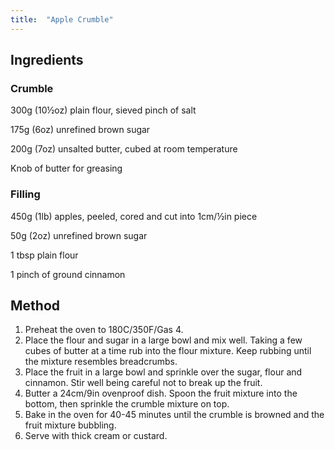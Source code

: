 ```yaml
---
title:  "Apple Crumble"
---
```


## Ingredients

### Crumble

300g (10½oz) plain flour, sieved pinch of salt

175g (6oz) unrefined brown sugar

200g (7oz) unsalted butter, cubed at room temperature

Knob of butter for greasing

### Filling

450g (1lb) apples, peeled, cored and cut into 1cm/½in piece

50g (2oz) unrefined brown sugar

1 tbsp plain flour

1 pinch of ground cinnamon

## Method
1. Preheat the oven to 180C/350F/Gas 4.
2. Place the flour and sugar in a large bowl and mix well. Taking a few cubes of butter at a time rub into the flour mixture. Keep rubbing until the mixture resembles breadcrumbs.
3. Place the fruit in a large bowl and sprinkle over the sugar, flour and cinnamon. Stir well being careful not to break up the fruit.
4. Butter a 24cm/9in ovenproof dish. Spoon the fruit mixture into the bottom, then sprinkle the crumble mixture on top.
5. Bake in the oven for 40-45 minutes until the crumble is browned and the fruit mixture bubbling.
6. Serve with thick cream or custard.


